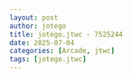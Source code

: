 ```yaml
---
layout: post
author: jotego
title: jotego.jtwc - 7525244
date: 2025-07-04
categories: [Arcade, jtwc]
tags: [jotego.jtwc]
---
```


